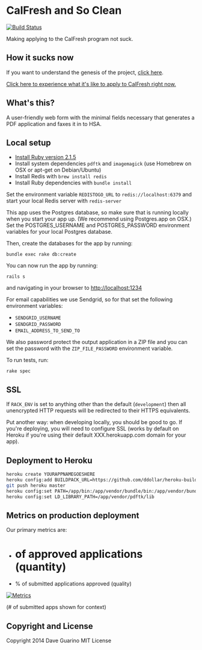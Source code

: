 # CalFresh and So Clean

[![Build Status](https://travis-ci.org/codeforamerica/clean.svg?branch=make-all-tests-pass)](https://travis-ci.org/codeforamerica/clean)

Making applying to the CalFresh program not suck.

## How it sucks now

If you want to understand the genesis of the project, [click here](https://github.com/codeforamerica/health-project-ideas/issues/6).

[Click here to experience what it's like to apply to CalFresh right now.](http://codeforamerica.github.io/citizen-onboard/calfresh/)

## What's this?

A user-friendly web form with the minimal fields necessary that generates a PDF application and faxes it in to HSA.

## Local setup

- [Install Ruby version 2.1.5](https://github.com/codeforamerica/howto/blob/master/Ruby.md)
- Install system dependencies `pdftk` and `imagemagick` (use Homebrew on OSX or apt-get on Debian/Ubuntu)
- Install Redis with `brew install redis`
- Install Ruby dependencies with `bundle install`

Set the environment variable `REDISTOGO_URL` to `redis://localhost:6379` and start your local Redis server with `redis-server`

This app uses the Postgres database, so make sure that is running locally when you start your app up. (We recommend using Postgres.app on OSX.) Set the POSTGRES_USERNAME and POSTGRES_PASSWORD environment variables for your local Postgres database.

Then, create the databases for the app by running:

```
bundle exec rake db:create
```

You can now run the app by running:

```
rails s
```

and navigating in your browser to [http://localhost:1234](http://localhost:1234)

For email capabilities we use Sendgrid, so for that set the following environment variables:

- `SENDGRID_USERNAME`
- `SENDGRID_PASSWORD`
- `EMAIL_ADDRESS_TO_SEND_TO`

We also password protect the output application in a ZIP file and you can set the password with the `ZIP_FILE_PASSWORD` environment variable.

To run tests, run:

```
rake spec
```

## SSL

If `RACK_ENV` is set to anything other than the default (`development`) then all unencrypted HTTP requests will be redirected to their HTTPS equivalents.

Put another way: when developing locally, you should be good to go. If you're deploying, you will need to configure SSL (works by default on Heroku if you're using their default XXX.herokuapp.com domain for your app).

## Deployment to Heroku

```bash
heroku create YOURAPPNAMEGOESHERE
heroku config:add BUILDPACK_URL=https://github.com/ddollar/heroku-buildpack-multi.git
git push heroku master
heroku config:set PATH=/app/bin:/app/vendor/bundle/bin:/app/vendor/bundle/ruby/2.1.0/bin:/usr/local/bin:/usr/bin:/bin:/app/vendor/pdftk/bin
heroku config:set LD_LIBRARY_PATH=/app/vendor/pdftk/lib
```

## Metrics on production deployment
Our primary metrics are:
- # of approved applications (quantity)
- % of submitted applications approved (quality)

[![Metrics](https://plot.ly/~lippytak/189.png)](http://keep-it-clean-metrics.herokuapp.com/)

(# of submitted apps shown for context)

## Copyright and License

Copyright 2014 Dave Guarino
MIT License
